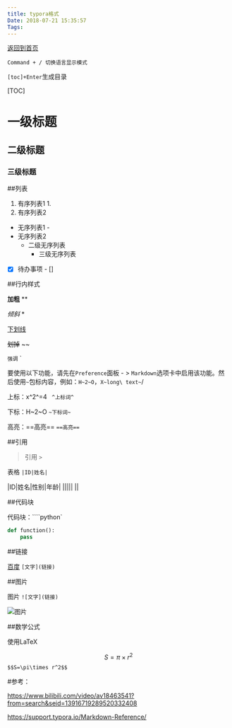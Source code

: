```yaml
---
title: typora格式
Date: 2018-07-21 15:35:57
Tags:
---
```


[返回到首页](../index.html)

`Command + / 切换语言显示模式`

`[toc]+Enter`生成目录

[TOC]

# 一级标题 #

## 二级标题 ##

### 三级标题 ###



##列表

1. 有序列表1 1.
2. 有序列表2



- 无序列表1 - 
- 无序列表2
  - 二级无序列表
    - 三级无序列表



- [x] 待办事项 - []



##行内样式

**加粗** **

*倾斜* *

<u>下划线</u> <u></u>

~~划掉~~ ~~

`强调` `

要使用以下功能，请先在`Preference`面板 - > `Markdown`选项卡中启用该功能。然后使用`~`包标内容，例如：`H~2~O`，`X~long\ text~`/

上标：x^2^=4 ` ^上标词^`

下标：H~2~O `~下标词~ `

高亮：==高亮== `==高亮==`



##引用

> 引用 `>`

表格 `|ID|姓名|`

|ID|姓名|性别|年龄|
|||||
||

##代码块

代码块：````python`

```python
def function():
    pass
```

##链接

[ 百度](https://baidu.com) `[文字](链接)`

##图片

图片 `![文字](链接)`

![图片](https://avatars3.githubusercontent.com/u/12959900?s=200&v=4)



##数学公式 

使用LaTeX

$$S=\pi\times r^2$$ `$$S=\pi\times r^2$$`



#参考：

https://www.bilibili.com/video/av18463541?from=search&seid=13916719289520332408

https://support.typora.io/Markdown-Reference/

<script type="application/json" class="js-hypothesis-config">  {    "openSidebar": false,    "showHighlights": true,    "theme": classic,    "enableExperimentalNewNoteButton": true  }</script><script async src="https://hypothes.is/embed.js"></script>



